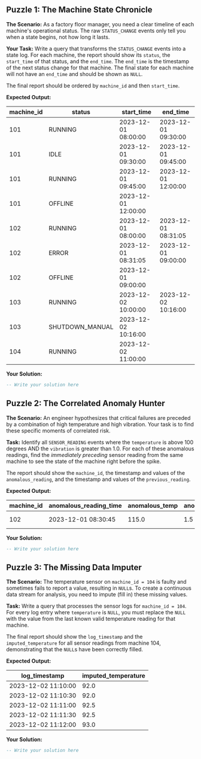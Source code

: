## Puzzle 1: The Machine State Chronicle

**The Scenario:** As a factory floor manager, you need a clear timeline of each machine's operational status. The raw `STATUS_CHANGE` events only tell you when a state begins, not how long it lasts.

**Your Task:** Write a query that transforms the `STATUS_CHANGE` events into a state log. For each machine, the report should show its `status`, the `start_time` of that status, and the `end_time`. The `end_time` is the timestamp of the next status change for that machine. The final state for each machine will not have an `end_time` and should be shown as `NULL`.

The final report should be ordered by `machine_id` and then `start_time`.

**Expected Output:**

| machine_id | status          | start_time          | end_time            |
| ---------- | --------------- | ------------------- | ------------------- |
| 101        | RUNNING         | 2023-12-01 08:00:00 | 2023-12-01 09:30:00 |
| 101        | IDLE            | 2023-12-01 09:30:00 | 2023-12-01 09:45:00 |
| 101        | RUNNING         | 2023-12-01 09:45:00 | 2023-12-01 12:00:00 |
| 101        | OFFLINE         | 2023-12-01 12:00:00 |                     |
| 102        | RUNNING         | 2023-12-01 08:00:00 | 2023-12-01 08:31:05 |
| 102        | ERROR           | 2023-12-01 08:31:05 | 2023-12-01 09:00:00 |
| 102        | OFFLINE         | 2023-12-01 09:00:00 |                     |
| 103        | RUNNING         | 2023-12-02 10:00:00 | 2023-12-02 10:16:00 |
| 103        | SHUTDOWN_MANUAL | 2023-12-02 10:16:00 |                     |
| 104        | RUNNING         | 2023-12-02 11:00:00 |                     |

**Your Solution:**

```sql
-- Write your solution here
```

## Puzzle 2: The Correlated Anomaly Hunter

**The Scenario:** An engineer hypothesizes that critical failures are preceded by a combination of high temperature and high vibration. Your task is to find these specific moments of correlated risk.

**Task:** Identify all `SENSOR_READING` events where the `temperature` is above 100 degrees AND the `vibration` is greater than 1.0. For each of these anomalous readings, find the *immediately preceding* sensor reading from the same machine to see the state of the machine right before the spike.

The report should show the `machine_id`, the timestamp and values of the `anomalous_reading`, and the timestamp and values of the `previous_reading`.

**Expected Output:**

| machine_id | anomalous_reading_time | anomalous_temp | anomalous_vibration | previous_reading_time | previous_temp | previous_vibration |
| ---------- | ---------------------- | -------------- | ------------------- | --------------------- | ------------- | ------------------ |
| 102        | 2023-12-01 08:30:45    | 115.0          | 1.5                 | 2023-12-01 08:30:00   | 90.0          | 0.3                |

**Your Solution:**

```sql
-- Write your solution here
```

## Puzzle 3: The Missing Data Imputer

**The Scenario:** The temperature sensor on `machine_id = 104` is faulty and sometimes fails to report a value, resulting in `NULL`s. To create a continuous data stream for analysis, you need to impute (fill in) these missing values.

**Task:** Write a query that processes the sensor logs for `machine_id = 104`. For every log entry where `temperature` is `NULL`, you must replace the `NULL` with the value from the last known valid temperature reading for that machine.

The final report should show the `log_timestamp` and the `imputed_temperature` for all sensor readings from machine 104, demonstrating that the `NULL`s have been correctly filled.

**Expected Output:**

| log_timestamp       | imputed_temperature |
| ------------------- | ------------------- |
| 2023-12-02 11:10:00 | 92.0                |
| 2023-12-02 11:10:30 | 92.0                |
| 2023-12-02 11:11:00 | 92.5                |
| 2023-12-02 11:11:30 | 92.5                |
| 2023-12-02 11:12:00 | 93.0                |

**Your Solution:**

```sql
-- Write your solution here
```
